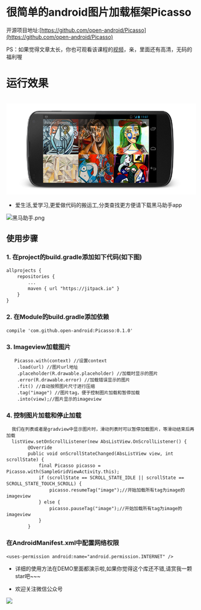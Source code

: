 # 很简单的android图片加载框架Picasso
开源项目地址:[https://github.com/open-android/Picasso](https://github.com/open-android/Picasso)

 PS：如果觉得文章太长，你也可观看该课程的[视频](https://www.boxuegu.com/web/html/video.html?courseId=172&sectionId=8a2c9bed5a3a4c7e015a3bbffc6107ed&chapterId=8a2c9bed5a3a4c7e015a3affe39a046a&vId=8a2c9bed5a3a4c7e015a3b0451f105b8&videoId=B33E67E868CDB1D19C33DC5901307461)，亲，里面还有高清，无码的福利喔

# 运行效果
  ![](website/static/sample.png)
  
  * 爱生活,爱学习,更爱做代码的搬运工,分类查找更方便请下载黑马助手app


![黑马助手.png](http://upload-images.jianshu.io/upload_images/4037105-f777f1214328dcc4.png?imageMogr2/auto-orient/strip%7CimageView2/2/w/1240)

## 使用步骤
### 1. 在project的build.gradle添加如下代码(如下图)

	allprojects {
	    repositories {
	        ...
	        maven { url "https://jitpack.io" }
	    }
	}
  
### 2. 在Module的build.gradle添加依赖

    compile 'com.github.open-android:Picasso:0.1.0'
### 3. Imageview加载图片

	   Picasso.with(context) //设置context
        .load(url) //图片url地址
        .placeholder(R.drawable.placeholder) //加载时显示的图片
        .error(R.drawable.error) //加载错误显示的图片
        .fit() //自动按照图片尺寸进行压缩
        .tag("image") //图片tag，便于控制图片加载和暂停加载
        .into(view);//图片显示的imageview
### 4. 控制图片加载和停止加载

	  我们在列表或者是gradview中显示图片时，滑动列表时可以暂停加载图片，等滑动结束后再加载
	  listView.setOnScrollListener(new AbsListView.OnScrollListener() {
            @Override
            public void onScrollStateChanged(AbsListView view, int scrollState) {
                final Picasso picasso = Picasso.with(SampleGridViewActivity.this);
                if (scrollState == SCROLL_STATE_IDLE || scrollState == SCROLL_STATE_TOUCH_SCROLL) {
                    picasso.resumeTag("image");//开始加载所有tag为image的imageview
                } else {
                    picasso.pauseTag("image");//开始加载所有tag为image的imageview
                }
            }
	    
 ### 在AndroidManifest.xml中配置网络权限

    <uses-permission android:name="android.permission.INTERNET" />
  
* 详细的使用方法在DEMO里面都演示啦,如果你觉得这个库还不错,请赏我一颗star吧~~~

* 欢迎关注微信公众号

![](http://upload-images.jianshu.io/upload_images/4037105-8f737b5104dd0b5d.png?imageMogr2/auto-orient/strip%7CimageView2/2/w/1240)
